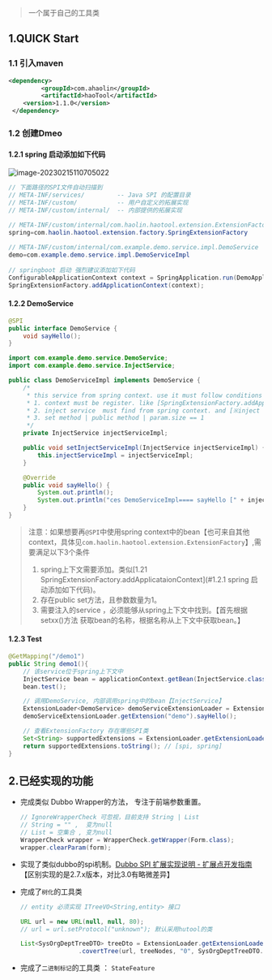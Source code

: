 > 一个属于自己的工具类

## 1.QUICK Start

### 1.1 引入maven

```xml
<dependency>
         <groupId>com.ahaolin</groupId>
         <artifactId>haoTool</artifactId>
	<version>1.1.0</version>
 </dependency>
```

### 1.2 创建Dmeo

#### 1.2.1 spring 启动添加如下代码

![image-20230215110705022](https://ahaolin-public-img.oss-cn-hangzhou.aliyuncs.com/img/202302151208872.png)

```java
// 下面路径的SPI文件自动扫描到
// META-INF/services/         -- Java SPI 的配置目录
// META-INF/custom/           -- 用户自定义的拓展实现
// META-INF/custom/internal/  -- 内部提供的拓展实现

// META-INF/custom/internal/com.haolin.haotool.extension.ExtensionFactory
spring=com.haolin.haotool.extension.factory.SpringExtensionFactory
    
// META-INF/custom/internal/com.example.demo.service.impl.DemoService
demo=com.example.demo.service.impl.DemoServiceImpl 
    
// springboot 启动 强烈建议添加如下代码
ConfigurableApplicationContext context = SpringApplication.run(DemoApplication.class, args);
SpringExtensionFactory.addApplicationContext(context);
```

#### 1.2.2 DemoService

```java
@SPI
public interface DemoService {
    void sayHello();
}

import com.example.demo.service.DemoService;
import com.example.demo.service.InjectService;

public class DemoServiceImpl implements DemoService {
    /*
     * this service from spring context. use it must follow conditions [form dubbo 2.7.x]
     * 1. context must be register. like [SpringExtensionFactory.addApplicationContext(run);]
     * 2. inject service  must find from spring context. and [※inject name]
     * 3. set method | public method | param.size == 1
     */
    private InjectService injectServiceImpl;

    public void setInjectServiceImpl(InjectService injectServiceImpl) {
        this.injectServiceImpl = injectServiceImpl;
    }

    @Override
    public void sayHello() {
        System.out.println();
        System.out.println("ces DemoServiceImpl==== sayHello [" + injectServiceImpl.test());
    }
}
```

> 注意：如果想要再`@SPI`中使用spring context中的bean【也可来自其他context，具体见`com.haolin.haotool.extension.ExtensionFactory`】,需要满足以下3个条件
>
> 1. spring上下文需要添加。类似[1.21 SpringExtensionFactory.addApplicataionContext](#1.2.1 spring 启动添加如下代码)。
> 2. 存在public set方法，且参数数量为1。
> 3. 需要注入的service ，必须能够从spring上下文中找到。【首先根据 setxx()方法 获取bean的名称，根据名称从上下文中获取bean。】

#### 1.2.3 Test

```java
@GetMapping("/demo1")
public String demo1(){
    // 该service位于spring上下文中
    InjectService bean = applicationContext.getBean(InjectService.class);
    bean.test();

    // 调用DemoService, 内部调用spring中的bean【InjectService】
    ExtensionLoader<DemoService> demoServiceExtensionLoader = ExtensionLoader.getExtensionLoader(DemoService.class);
    demoServiceExtensionLoader.getExtension("demo").sayHello();

    // 查看ExtensionFactory 存在哪些SPI类
    Set<String> supportedExtensions = ExtensionLoader.getExtensionLoader(ExtensionFactory.class).getSupportedExtensions();
    return supportedExtensions.toString(); // [spi, spring]
}
```



## 2.已经实现的功能

- 完成类似 Dubbo Wrapper的方法， 专注于前端参数重置。

  ```java
  // IgnoreWrapperCheck 可忽视，目前支持 String | List
  // String = "" ,  变为null
  // List = 空集合 , 变为null
  WrapperCheck wrapper = WrapperCheck.getWrapper(Form.class);
  wrapper.clearParam(form);
  ```

- 实现了类似dubbo的spi机制。[Dubbo SPI 扩展实现说明 - 扩展点开发指南 ](https://www.bookstack.cn/read/dubbo-3.1-zh/c3b9049b6a0c218c.md) 【区别实现的是2.7.x版本，对比3.0有略微差异】

- 完成了`树化`的工具类

  ```java
  // entity 必须实现 ITreeVO<String,entity> 接口
  
  URL url = new URL(null, null, 80);
  // url = url.setProtocol("unknown"); 默认采用hutool的类
  
  List<SysOrgDeptTreeDTO> treeDto = ExtensionLoader.getExtensionLoader(TreeBuilder.class).getAdaptiveExtension()
                  .covertTree(url, treeNodes, "0", SysOrgDeptTreeDTO.class, TreeBuilder.DEFAULT_STRING_NODE_PARSER);
  ```
- 完成了`二进制标记`的工具类 ： `StateFeature`

